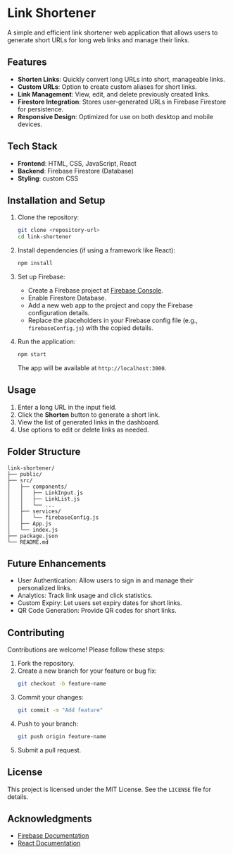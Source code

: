 # Link Shortener

A simple and efficient link shortener web application that allows users to generate short URLs for long web links and manage their links.

## Features

- **Shorten Links**: Quickly convert long URLs into short, manageable links.
- **Custom URLs**: Option to create custom aliases for short links.
- **Link Management**: View, edit, and delete previously created links.
- **Firestore Integration**: Stores user-generated URLs in Firebase Firestore for persistence.
- **Responsive Design**: Optimized for use on both desktop and mobile devices.

## Tech Stack

- **Frontend**: HTML, CSS, JavaScript, React
- **Backend**: Firebase Firestore (Database)
- **Styling**: custom CSS

## Installation and Setup

1. Clone the repository:
   ```bash
   git clone <repository-url>
   cd link-shortener
   ```

2. Install dependencies (if using a framework like React):
   ```bash
   npm install
   ```

3. Set up Firebase:
   - Create a Firebase project at [Firebase Console](https://console.firebase.google.com/).
   - Enable Firestore Database.
   - Add a new web app to the project and copy the Firebase configuration details.
   - Replace the placeholders in your Firebase config file (e.g., `firebaseConfig.js`) with the copied details.

4. Run the application:
   ```bash
   npm start
   ```
   The app will be available at `http://localhost:3000`.

## Usage

1. Enter a long URL in the input field.
2. Click the **Shorten** button to generate a short link.
3. View the list of generated links in the dashboard.
4. Use options to edit or delete links as needed.

## Folder Structure

```
link-shortener/
├── public/
├── src/
│   ├── components/
│   │   ├── LinkInput.js
│   │   ├── LinkList.js
│   │   └── ...
│   ├── services/
│   │   └── firebaseConfig.js
│   ├── App.js
│   └── index.js
├── package.json
└── README.md
```

## Future Enhancements

- User Authentication: Allow users to sign in and manage their personalized links.
- Analytics: Track link usage and click statistics.
- Custom Expiry: Let users set expiry dates for short links.
- QR Code Generation: Provide QR codes for short links.

## Contributing

Contributions are welcome! Please follow these steps:

1. Fork the repository.
2. Create a new branch for your feature or bug fix:
   ```bash
   git checkout -b feature-name
   ```
3. Commit your changes:
   ```bash
   git commit -m "Add feature"
   ```
4. Push to your branch:
   ```bash
   git push origin feature-name
   ```
5. Submit a pull request.

## License

This project is licensed under the MIT License. See the `LICENSE` file for details.

## Acknowledgments

- [Firebase Documentation](https://firebase.google.com/docs)
- [React Documentation](https://reactjs.org/docs/getting-started.html)

